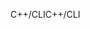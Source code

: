 <span data-ttu-id="fe5f3-101">C++/CLI</span><span class="sxs-lookup"><span data-stu-id="fe5f3-101">C++/CLI</span></span>